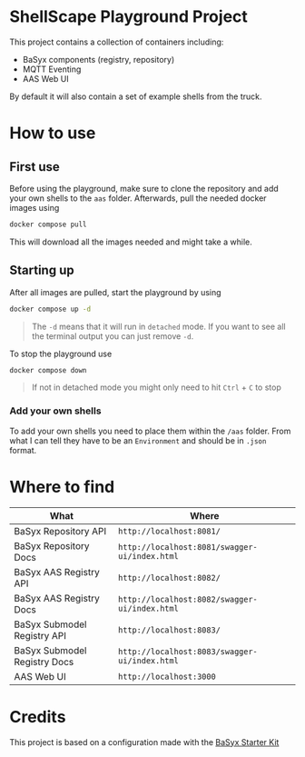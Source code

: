 # ShellScape Playground Project

This project contains a collection of containers including:

- BaSyx components (registry, repository)
- MQTT Eventing
- AAS Web UI

By default it will also contain a set of example shells from the truck.

# How to use

## First use

Before using the playground, make sure to clone the repository and add your own shells to the `aas` folder.
Afterwards, pull the needed docker images using

```bash
docker compose pull
```

This will download all the images needed and might take a while.

## Starting up

After all images are pulled, start the playground by using

```bash
docker compose up -d
```

> The `-d` means that it will run in `detached` mode. If you want to see all the terminal output you can just remove `-d`.

To stop the playground use

```bash
docker compose down
```

> If not in detached mode you might only need to hit `Ctrl` + `C` to stop

### Add your own shells

To add your own shells you need to place them within the `/aas` folder.
From what I can tell they have to be an `Environment` and should be in `.json` format.

# Where to find

| What                         | Where                                         |
| ---------------------------- | --------------------------------------------- |
| BaSyx Repository API         | `http://localhost:8081/`                      |
| BaSyx Repository Docs        | `http://localhost:8081/swagger-ui/index.html` |
| BaSyx AAS Registry API       | `http://localhost:8082/`                      |
| BaSyx AAS Registry Docs      | `http://localhost:8082/swagger-ui/index.html` |
| BaSyx Submodel Registry API  | `http://localhost:8083/`                      |
| BaSyx Submodel Registry Docs | `http://localhost:8083/swagger-ui/index.html` |
| AAS Web UI | `http://localhost:3000`

# Credits

This project is based on a configuration made with the [BaSyx Starter Kit](https://basyx.org/)
